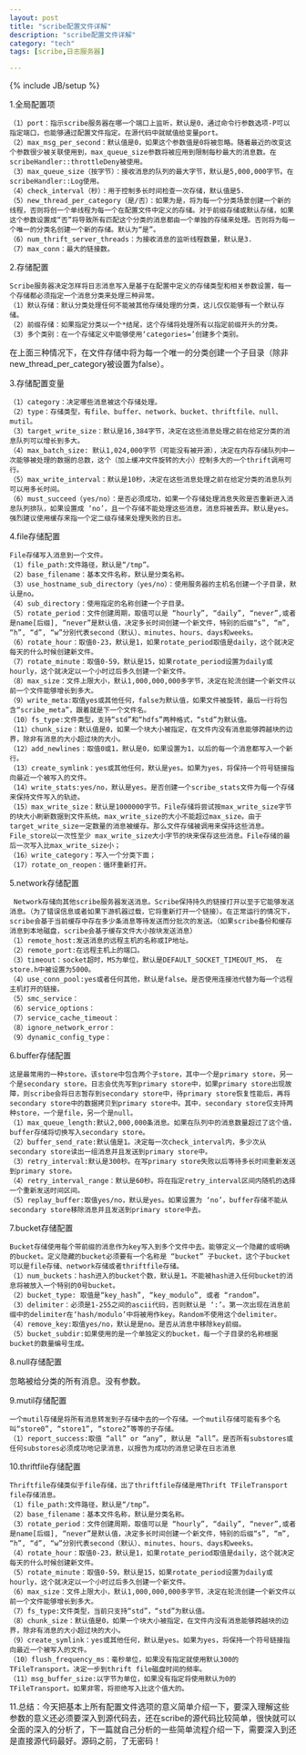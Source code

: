 ```yaml
---
layout: post
title: "scribe配置文件详解"
description: "scribe配置文件详解"
category: "tech"
tags: [scribe,日志服务器]

---
```

{% include JB/setup %}

1.全局配置项

    （1）port：指示scribe服务器在哪一个端口上监听，默认是0，通过命令行参数选项-P可以指定端口，也能够通过配置文件指定。在源代码中就赋值给变量port。
    （2）max_msg_per_second：默认值是0，如果这个参数值是0将被忽略。随着最近的改变这个参数很少被关联使用到，max_queue_size参数将被应用到限制每秒最大的消息数。在scribeHandler::throttleDeny被使用。
    （3）max_queue_size（按字节）：接收消息的队列的最大字节，默认是5,000,000字节。在scribeHandler::Log使用。
    （4）check_interval（秒）：用于控制多长时间检查一次存储，默认值是5.
    （5）new_thread_per_category（是/否）：如果为是，将为每一个分类场景创建一个新的线程，否则将创一个单线程为每一个在配置文件中定义的存储。对于前缀存储或默认存储，如果这个参数设置成“否”将导致所有匹配这个分类的消息都由一个单独的存储来处理。否则将为每一个唯一的分类名创建一个新的存储。默认为“是”。
    （6）num_thrift_server_threads：为接收消息的监听线程数量，默认是3.
    （7）max_conn：最大的链接数。

2.存储配置

    Scribe服务器决定怎样将日志消息写入是基于在配置中定义的存储类型和相关参数设置，每一个存储都必须指定一个消息分类来处理三种异常。
    （1）默认存储：默认分类处理任何不能被其他存储处理的分类，这儿仅仅能够有一个默认存储。
    （2）前缀存储：如果指定分类以一个*结尾，这个存储将处理所有以指定前缀开头的分类。
    （3）多个类别：在一个存储定义中能够使用‘categories=’创建多个类别。

在上面三种情况下，在文件存储中将为每一个唯一的分类创建一个子目录（除非new_thread_per_category被设置为false）。

3.存储配置变量

    （1）category：决定哪些消息被这个存储处理。
    （2）type：存储类型，有file、buffer、network、bucket、thriftfile、null、mutil。
    （3）target_write_size：默认是16,384字节，决定在这些消息处理之前在给定分类的消息队列可以增长到多大。
    （4）max_batch_size: 默认1,024,000字节（可能没有被开源），决定在内存存储队列中一次能够被处理的数据的总数，这个（加上缓冲文件旋转的大小）控制多大的一个thrift调用可行。
    （5）max_write_interval：默认是10秒，决定在这些消息处理之前在给定分类的消息队列可以用多长时间。
    （6）must_succeed（yes/no）：是否必须成功，如果一个存储处理消息失败是否重新进入消息队列排队，如果设置成 ‘no’，且一个存储不能处理这些消息，消息将被丢弃。默认是yes。强烈建议使用缓存来指一个定二级存储来处理失败的日志。

4.file存储配置

    File存储写入消息到一个文件。
    （1）file_path:文件路径，默认是“/tmp”。
    （2）base_filename：基本文件名称，默认是分类名称。
    （3）use_hostname_sub_directory（yes/no）：使用服务器的主机名创建一个子目录，默认是no。
    （4）sub_directory：使用指定的名称创建一个子目录。
    （5）rotate_period：文件创建周期，取值可以是 “hourly”, “daily”, “never”,或者是name[后缀], “never”是默认值，决定多长时间创建一个新文件，特别的后缀“s”, “m”, “h”, “d”, “w”分别代表second（默认）、minutes、hours、days和weeks。
    （6）rotate_hour：取值0-23，默认是1，如果rotate_period取值是daily，这个就决定每天的什么时候创建新文件。
    （7）rotate_minute：取值0-59，默认是15，如果rotate_period设置为daily或hourly，这个就决定以一个小时过后多久创建一个新文件。
    （8）max_size：文件上限大小，默认1,000,000,000多字节，决定在轮流创建一个新文件以前一个文件能够增长到多大。
    （9）write_meta:取值yes或其他任何，false为默认值，如果文件被旋转，最后一行将包含“scribe_meta”，跟着就是下一个文件名。
    （10）fs_type:文件类型，支持“std”和“hdfs”两种格式，“std”为默认值。
    （11）chunk_size：默认值是0，如果一个块大小被指定，在文件内没有消息能够跨越块的边界，除非有消息的大小超过块的大小。
    （12）add_newlines：取值0或1，默认是0，如果设置为1，以后的每一个消息都写入一个新行。
    （13）create_symlink：yes或其他任何，默认是yes。如果为yes，将保持一个符号链接指向最近一个被写入的文件。
    （14）write_stats:yes/no，默认是yes。是否创建一个scribe_stats文件为每一个存储来保持文件写入的轨迹。
    （15）max_write_size：默认是1000000字节。File存储将尝试按max_write_size字节的块大小刷新数据到文件系统。max_write_size的大小不能超过max_size。由于 target_write_size一定数量的消息被缓存。那么文件存储被调用来保持这些消息。File_store以一次性至少 max_write_size大小字节的块来保存这些消息。File存储的最后一次写入比max_write_size小；
    （16）write_category：写入一个分类下面；
    （17）rotate_on_reopen：循环重新打开。

5.network存储配置

     Network存储向其他scribe服务器发送消息。Scribe保持持久的链接打开以至于它能够发送消息。（为了错误信息或者如果下游机器过载，它将重新打开一个链接）。在正常运行的情况下，scribe会基于当前缓存中存在多少条消息等待发送而分批次的发送。（如果scribe备份和缓存消息到本地磁盘，scribe会基于缓存文件大小按块发送消息）
    （1）remote_host:发送消息的远程主机的名称或IP地址。
    （2）remote_port:在远程主机上的端口。
    （3）timeout：socket超时，MS为单位，默认是DEFAULT_SOCKET_TIMEOUT_MS， 在store.h中被设置为5000。
    （4）use_conn_pool:yes或者任何其他，默认是false。是否使用连接池代替为每一个远程主机打开的链接。
    （5）smc_service：
    （6）service_options：
    （7）service_cache_timeout：
    （8）ignore_network_error：
    （9）dynamic_config_type：

6.buffer存储配置

    这是最常用的一种store。该store中包含两个子store，其中一个是primary store，另一个是secondary store。日志会优先写到primary store中，如果primary store出现故障，则scribe会将日志暂存到secondary store中，待primary store恢复性能后，再将secondary store中的数据拷贝到primary store中。其中，secondary store仅支持两种store，一个是file，另一个是null。
    （1）max_queue_length:默认2,000,000条消息。如果在队列中的消息数量超过了这个值，buffer存储将切换写入secondary store。
    （2）buffer_send_rate:默认值是1。决定每一次check_interval内，多少次从secondary store读出一组消息并且发送到primary store中。
    （3）retry_interval:默认是300秒。在写primary store失败以后等待多长时间重新发送到primary store。
    （4）retry_interval_range：默认是60秒。将在指定retry_interval区间内随机的选择一个重新发送时间区间。
    （5）replay_buffer:取值yes/no，默认是yes。如果设置为 ‘no’，buffer存储不能从secondary store移除消息并且发送到primary store中去。

7.bucket存储配置

    Bucket存储使用每个带前缀的消息作为key写入到多个文件中去。能够定义一个隐藏的或明确的bucket。定义隐藏的bucket必须要有一个名称是 “bucket” 子bucket，这个子bucket可以是file存储、network存储或者thriftfile存储。
    （1）num_buckets：hash进入的bucket个数，默认是1。不能被hash进入任何bucket的消息将被放入一个特别的0号bucket。
    （2）bucket_type: 取值是“key_hash”, “key_modulo”, 或者 “random”。
    （3）delimiter：必须是1-255之间的ascii代码，否则默认是 ‘:’。第一次出现在消息前缀中的delimiter在‘hash/modulo’中将被用作key。Random不使用这个delimiter。
    （4）remove_key:取值yes/no，默认是是no。是否从消息中移除key前缀。
    （5）bucket_subdir:如果使用的是一个单独定义的bucket，每一个子目录的名称根据bucket的数量编号生成。

8.null存储配置

忽略被给分类的所有消息。没有参数。

9.mutil存储配置

    一个mutil存储是将所有消息转发到子存储中去的一个存储。一个mutil存储可能有多个名叫“store0”, “store1”, “store2”等等的子存储。
    （1）report_success:取值 “all” or “any”, 默认是 “all”。是否所有substores或任何substores必须成功地记录消息，以报告为成功的消息记录在日志消息

10.thriftfile存储配置

    Thriftfile存储类似于file存储，出了thriftfile存储是用Thrift TFileTransport file存储消息。
    （1）file_path:文件路径，默认是“/tmp”。
    （2）base_filename：基本文件名称，默认是分类名称。
    （3）rotate_period：文件创建周期，取值可以是 “hourly”, “daily”, “never”,或者是name[后缀], “never”是默认值，决定多长时间创建一个新文件，特别的后缀“s”, “m”, “h”, “d”, “w”分别代表second（默认）、minutes、hours、days和weeks。
    （4）rotate_hour：取值0-23，默认是1，如果rotate_period取值是daily，这个就决定每天的什么时候创建新文件。
    （5）rotate_minute：取值0-59，默认是15，如果rotate_period设置为daily或hourly，这个就决定以一个小时过后多久创建一个新文件。
    （6）max_size：文件上限大小，默认1,000,000,000多字节，决定在轮流创建一个新文件以前一个文件能够增长到多大。
    （7）fs_type:文件类型，当前只支持“std”，“std”为默认值。
    （8）chunk_size：默认值是0，如果一个块大小被指定，在文件内没有消息能够跨越块的边界，除非有消息的大小超过块的大小。
    （9）create_symlink：yes或其他任何，默认是yes。如果为yes，将保持一个符号链接指向最近一个被写入的文件。
    （10）flush_frequency_ms：毫秒单位，如果没有指定就使用默认300的 TFileTransport。决定一步到thrift file磁盘时间的频率。
    （11）msg_buffer_size:以字节为单位，如果没有指定将使用默认为0的TFileTransport。如果非零，将拒绝写入比这个值大的。

11.总结：今天把基本上所有配置文件选项的意义简单介绍一下，要深入理解这些参数的意义还必须要深入到源代码去，还在scribe的源代码比较简单，很快就可以全面的深入的分析了，下一篇就自己分析的一些简单流程介绍一下，需要深入到还是直接源代码最好。源码之前，了无密码！
